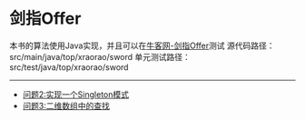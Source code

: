 # 剑指Offer
本书的算法使用Java实现，并且可以在[牛客网-剑指Offer](https://www.nowcoder.com/ta/coding-interviews?page=1)测试
源代码路径：src/main/java/top/xraorao/sword
单元测试路径：src/test/java/top/xraorao/sword

---
- [问题2:实现一个Singleton模式](./t2-实现Singleton模式.md)
- [问题3:二维数组中的查找](./t3-二维数组中的查找.md)

